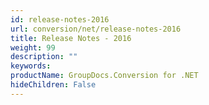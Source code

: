 ```yaml
---
id: release-notes-2016
url: conversion/net/release-notes-2016
title: Release Notes - 2016
weight: 99
description: ""
keywords: 
productName: GroupDocs.Conversion for .NET
hideChildren: False
---
```

